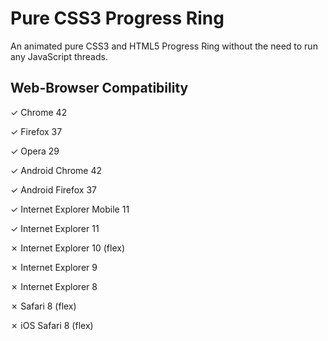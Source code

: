 # Pure CSS3 Progress Ring
An animated pure CSS3 and HTML5 Progress Ring without the need to run any JavaScript threads.

## Web-Browser Compatibility
✓ Chrome 42

✓ Firefox 37

✓ Opera 29

✓ Android Chrome 42

✓ Android Firefox 37

✓ Internet Explorer Mobile 11

✓ Internet Explorer 11

✗ Internet Explorer 10 (flex)

✗ Internet Explorer 9

✗ Internet Explorer 8

✗ Safari 8 (flex)

✗ iOS Safari 8 (flex)
